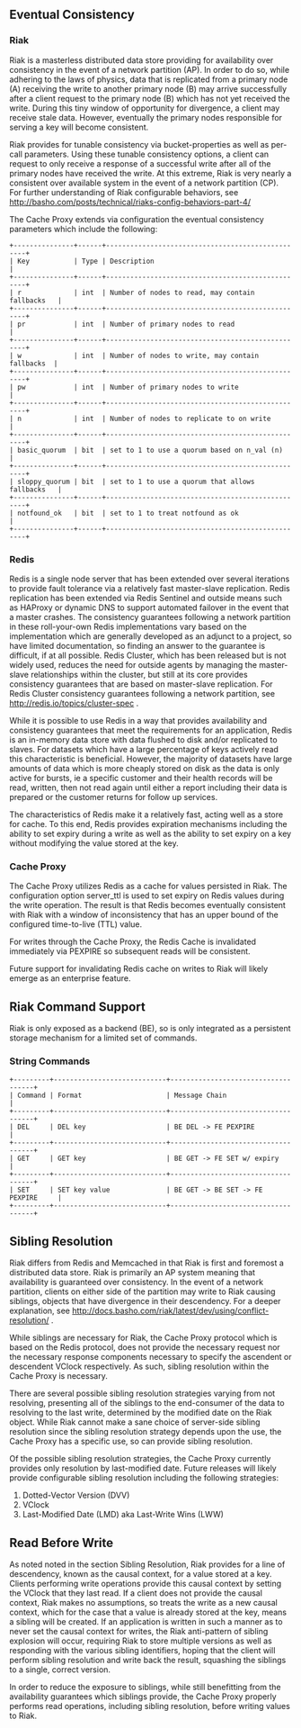 ## Eventual Consistency

### Riak

Riak is a masterless distributed data store providing for availability over
consistency in the event of a network partition (AP). In order to do so, while
adhering to the laws of physics, data that is replicated from a primary node (A)
receiving the write to another primary node (B) may arrive successfully after a
client request to the primary node (B) which has not yet received the write.
During this tiny window of opportunity for divergence, a client may receive
stale data. However, eventually the primary nodes responsible for serving
a key will become consistent.

Riak provides for tunable consistency via bucket-properties as well as per-call
parameters. Using these tunable consistency options, a client can request to
only receive a response of a successful write after all of the primary nodes
have received the write. At this extreme, Riak is very nearly a consistent
over available system in the event of a network partition (CP).  For further
understanding of Riak configurable behaviors, see
http://basho.com/posts/technical/riaks-config-behaviors-part-4/

The Cache Proxy extends via configuration the eventual consistency parameters
which include the following:

    +---------------+------+--------------------------------------------------+
    | Key           | Type | Description                                      |
    +---------------+------+--------------------------------------------------+
    | r             | int  | Number of nodes to read, may contain fallbacks   |
    +---------------+------+--------------------------------------------------+
    | pr            | int  | Number of primary nodes to read                  |
    +---------------+------+--------------------------------------------------+
    | w             | int  | Number of nodes to write, may contain fallbacks  |
    +---------------+------+--------------------------------------------------+
    | pw            | int  | Number of primary nodes to write                 |
    +---------------+------+--------------------------------------------------+
    | n             | int  | Number of nodes to replicate to on write         |
    +---------------+------+--------------------------------------------------+
    | basic_quorum  | bit  | set to 1 to use a quorum based on n_val (n)      |
    +---------------+------+--------------------------------------------------+
    | sloppy_quorum | bit  | set to 1 to use a quorum that allows fallbacks   |
    +---------------+------+--------------------------------------------------+
    | notfound_ok   | bit  | set to 1 to treat notfound as ok                 |
    +---------------+------+--------------------------------------------------+


### Redis

Redis is a single node server that has been extended over several iterations
to provide fault tolerance via a relatively fast master-slave replication. Redis
replication has been extended via Redis Sentinel and outside means such as
HAProxy or dynamic DNS to support automated failover in the event that a master
crashes. The consistency guarantees following a network partition in these
roll-your-own Redis implementations vary based on the implementation which are
generally developed as an adjunct to a project, so have limited documentation,
so finding an answer to the guarantee is difficult, if at all possible. Redis
Cluster, which has been released but is not widely used, reduces the need for
outside agents by managing the master-slave relationships within the cluster,
but still at its core provides consistency guarantees that are based on
master-slave replication. For Redis Cluster consistency guarantees following a
network partition, see http://redis.io/topics/cluster-spec .

While it is possible to use Redis in a way that provides availability and
consistency guarantees that meet the requirements for an application, Redis
is an in-memory data store with data flushed to disk and/or replicated to
slaves. For datasets which have a large percentage of keys actively read this
characteristic is beneficial. However, the majority of datasets have large
amounts of data which is more cheaply stored on disk as the data is only
active for bursts, ie a specific customer and their health records will be
read, written, then not read again until either a report including their
data is prepared or the customer returns for follow up services.

The characteristics of Redis make it a relatively fast, acting well as a store
for cache. To this end, Redis provides expiration mechanisms including the
ability to set expiry during a write as well as the ability to set expiry
on a key without modifying the value stored at the key.

### Cache Proxy

The Cache Proxy utilizes Redis as a cache for values persisted in Riak. The
configuration option server_ttl is used to set expiry on Redis values during
the write operation. The result is that Redis becomes eventually consistent
with Riak with a window of inconsistency that has an upper bound of the
configured time-to-live (TTL) value.

For writes through the Cache Proxy, the Redis Cache is invalidated immediately
via PEXPIRE so subsequent reads will be consistent.

Future support for invalidating Redis cache on writes to Riak will likely
emerge as an enterprise feature.

## Riak Command Support

Riak is only exposed as a backend (BE), so is only integrated as a persistent
storage mechanism for a limited set of commands.

### String Commands

    +---------+----------------------------+------------------------------------+
    | Command | Format                     | Message Chain                      |
    +---------+----------------------------+------------------------------------+
    | DEL     | DEL key                    | BE DEL -> FE PEXPIRE               |
    +---------+----------------------------+------------------------------------+
    | GET     | GET key                    | BE GET -> FE SET w/ expiry         |
    +---------+----------------------------+------------------------------------+
    | SET     | SET key value              | BE GET -> BE SET -> FE PEXPIRE     |
    +---------+----------------------------+------------------------------------+

## Sibling Resolution

Riak differs from Redis and Memcached in that Riak is first and foremost a
distributed data store. Riak is primarily an AP system meaning that availability
is guaranteed over consistency. In the event of a network partition, clients
on either side of the partition may write to Riak causing siblings, objects
that have divergence in their descendency. For a deeper explanation, see
http://docs.basho.com/riak/latest/dev/using/conflict-resolution/ .

While siblings are necessary for Riak, the Cache Proxy protocol which is based
on the Redis protocol, does not provide the necessary request nor the necessary
response components necessary to specify the ascendent or descendent  VClock
respectively. As such, sibling resolution within the Cache Proxy is necessary.

There are several possible sibling resolution strategies varying from not
resolving, presenting all of the siblings to the end-consumer of the data to
resolving to the last write, determined by the modified date on the Riak object.
While Riak cannot make a sane choice of server-side sibling resolution since the
sibling resolution strategy depends upon the use, the Cache Proxy has a
specific use, so can provide sibling resolution.

Of the possible sibling resolution strategies, the Cache Proxy currently
provides only resolution by last-modified date. Future releases will likely
provide configurable sibling resolution including the following strategies:

1. Dotted-Vector Version (DVV)
1. VClock
1. Last-Modified Date (LMD) aka Last-Write Wins (LWW)

## Read Before Write

As noted noted in the section Sibling Resolution, Riak provides for a line
of descendency, known as the causal context, for a value stored at a key.
Clients performing write operations provide this causal context by setting the
VClock that they last read. If a client does not provide the causal context,
Riak makes no assumptions, so treats the write as a new causal context, which
for the case that a value is already stored at the key, means a sibling will
be created. If an application is written in such a manner as to never set the
causal context for writes, the Riak anti-pattern of sibling explosion will
occur, requiring Riak to store multiple versions as well as responding with
the various sibling identifiers, hoping that the client will perform sibling
resolution and write back the result, squashing the siblings to a single,
correct version.

In order to reduce the exposure to siblings, while still benefitting from the
availability guarantees which siblings provide, the Cache Proxy properly
performs read operations, including sibling resolution, before writing values
to Riak.
